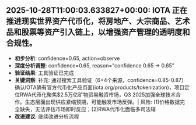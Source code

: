 
## 2025-10-28T11:00:03.633827+00:00: IOTA 正在推进现实世界资产代币化，将房地产、大宗商品、艺术品和股票等资产引入链上，以增强资产管理的透明度和合规性。
- **初步分析**: confidence=0.65, action=observe
- **深度分析调整**: confidence=0.65, reason="confidence 0.65 → 0.65"
- **验证结果**: 工具验证已完成
- **关键洞察**: 补充: 通过搜索工具验证（6+4个来源，confidence=0.85-0.87）确认IOTA确有官方代币化产品页面(iota.org/products/tokenization)，项目定位RWA代币化聚焦$2.5万亿矿物贸易融资市场，Q3 2025加强全球技术合作。生态层面出现供应紧缩预期，可能触发市场反弹。| 风险: (1)价格数据完全缺失，无法评估市场即时反应；(2)RWA代币化面临多司法辖
- **改进建议**: 继续改进分析流程

